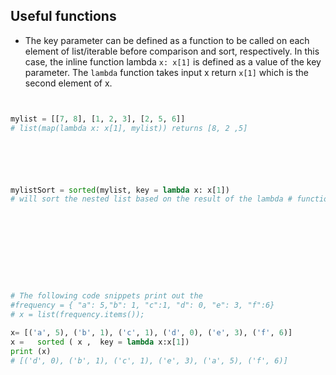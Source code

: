## Useful functions


- The key parameter can be defined as a function to be called 
  on each element of list/iterable before comparison and sort, 
  respectively. In this case, the inline function lambda 
  `x: x[1]` is defined as a value of the key parameter. The 
  `lambda` function takes input x return `x[1]` which is the 
  second element of x.


```py


mylist = [[7, 8], [1, 2, 3], [2, 5, 6]]
# list(map(lambda x: x[1], mylist)) returns [8, 2 ,5]






mylistSort = sorted(mylist, key = lambda x: x[1])
# will sort the nested list based on the result of the lambda # function 










# The following code snippets print out the  
#frequency = { "a": 5,"b": 1, "c":1, "d": 0, "e": 3, "f":6}
# x = list(frequency.items());

x= [('a', 5), ('b', 1), ('c', 1), ('d', 0), ('e', 3), ('f', 6)]
x =   sorted ( x ,  key = lambda x:x[1])
print (x)
# [('d', 0), ('b', 1), ('c', 1), ('e', 3), ('a', 5), ('f', 6)]
```